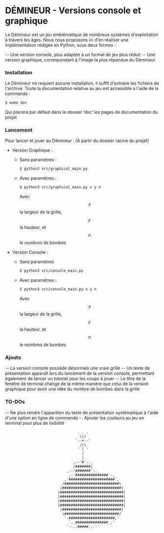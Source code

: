 # DÉMINEUR - Versions console et graphique


Le Démineur est un jeu emblématique de nombreux systèmes d'exploitation à travers les âges. Nous nous proposons ici d'en réaliser une implémentation rédigée en Python, sous deux formes :

-- Une version console, plus adaptée à un format de jeu plus réduit
-- Une version graphique, correspondant à l'image la plus répandue du Démineur

### Installation

Le Démineur ne requiert aucune installation, il suffit d'extraire les fichiers de l'archive. Toute la documentation relative au jeu est accessible à l'aide de la commande :
```sh
$ make doc
```

Qui placera par défaut dans le dossier ‘doc’ les pages de documentation du projet

### Lancement

Pour lancer et jouer au Démineur : 
(À partir du dossier racine du projet)

- Version Graphique :
    - Sans paramètres :
        ```sh
        $ python3 src/graphical_main.py
        ```
    
    - Avec paramètres :
        ```sh
        $ python3 src/graphical_main.py x y n
        ```
    
        Avec $$x$$ la largeur de la grille, $$y$$ la hauteur, et $$n$$ le nombres de bombes
    

- Version Console :

    - Sans paramètres
        ```sh
        $ python3 src/console_main.py
        ```
    
    - Avec paramètres :
        ```sh
        $ python3 src/console_main.py x y n
        ```
    
        Avec $$x$$ la largeur de la grille, $$y$$ la hauteur, et $$n$$ le nombres de bombes
        
### Ajouts

-- La version console possède désormais une vraie grille
-- Un texte de présentation apparaît lors du lancement de la version console, permettant également de lancer un tutoriel pour les coups à jouer
-- Le titre de la fenètre de terminal change de la même manière que celui de la version graphique pour avoir une idée du nombre de bombes dans la grille

### TO-DOs

-- Ne plus rendre l'apparition du texte de présentation systématique à l'aide d'une option en ligne de commande
-- Ajouter les couleurs au jeu en terminal pour plus de lisibilité


								     . . .
								      \|/
								    `--+--'
								      /|\
								     ' | '
								       |
								       |
								   ,--'#`--. 
								   |#######|
								_.-'#######`-._                    
							     ,-'###############`-.
							   ,'#####################`,
							  /#########################\
							 |###########################|
							|#############################|
							|#############################|
							|#############################|
							|#############################|
							 |###########################|
							  \#########################/
							   `.#####################,'
							     `._###############_,'
								`--..#####..--'



